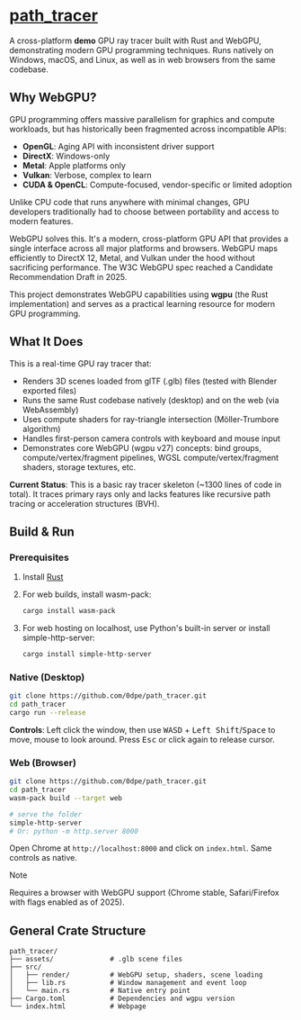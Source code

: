 # [path_tracer](https://0dpe.github.io/path_tracer/)

A cross-platform **demo** GPU ray tracer built with Rust and WebGPU, demonstrating modern GPU programming techniques. Runs natively on Windows, macOS, and Linux, as well as in web browsers from the same codebase.

## Why WebGPU?

GPU programming offers massive parallelism for graphics and compute workloads, but has historically been fragmented across incompatible APIs:

* **OpenGL**: Aging API with inconsistent driver support
* **DirectX**: Windows-only
* **Metal**: Apple platforms only
* **Vulkan**: Verbose, complex to learn
* **CUDA & OpenCL**: Compute-focused, vendor-specific or limited adoption

Unlike CPU code that runs anywhere with minimal changes, GPU developers traditionally had to choose between portability and access to modern features.

WebGPU solves this. It's a modern, cross-platform GPU API that provides a single interface across all major platforms and browsers. WebGPU maps efficiently to DirectX 12, Metal, and Vulkan under the hood without sacrificing performance. The W3C WebGPU spec reached a Candidate Recommendation Draft in 2025.

This project demonstrates WebGPU capabilities using **wgpu** (the Rust implementation) and serves as a practical learning resource for modern GPU programming.

## What It Does

This is a real-time GPU ray tracer that:

* Renders 3D scenes loaded from glTF (.glb) files (tested with Blender exported files)
* Runs the same Rust codebase natively (desktop) and on the web (via WebAssembly)
* Uses compute shaders for ray-triangle intersection (Möller-Trumbore algorithm)
* Handles first-person camera controls with keyboard and mouse input
* Demonstrates core WebGPU (wgpu v27) concepts: bind groups, compute/vertex/fragment pipelines, WGSL compute/vertex/fragment shaders, storage textures, etc.

**Current Status**: This is a basic ray tracer skeleton (~1300 lines of code in total). It traces primary rays only and lacks features like recursive path tracing or acceleration structures (BVH).

## Build & Run

### Prerequisites

1. Install [Rust](https://rustup.rs/)
2. For web builds, install wasm-pack:

   ```bash
   cargo install wasm-pack
   ```

3. For web hosting on localhost, use Python's built-in server or install simple-http-server:

   ```bash
   cargo install simple-http-server
   ```

### Native (Desktop)

```bash
git clone https://github.com/0dpe/path_tracer.git
cd path_tracer
cargo run --release
```

**Controls**: Left click the window, then use <kbd>W</kbd><kbd>A</kbd><kbd>S</kbd><kbd>D</kbd> + <kbd>Left Shift</kbd>/<kbd>Space</kbd> to move, mouse to look around. Press <kbd>Esc</kbd> or click again to release cursor.

### Web (Browser)

```bash
git clone https://github.com/0dpe/path_tracer.git
cd path_tracer
wasm-pack build --target web

# serve the folder
simple-http-server
# Or: python -m http.server 8000
```

Open Chrome at `http://localhost:8000` and click on `index.html`. Same controls as native.

> [!NOTE]
> Requires a browser with WebGPU support (Chrome stable, Safari/Firefox with flags enabled as of 2025).

## General Crate Structure

```text
path_tracer/
├── assets/              # .glb scene files
├── src/
│   ├── render/          # WebGPU setup, shaders, scene loading
│   ├── lib.rs           # Window management and event loop
│   └── main.rs          # Native entry point
├── Cargo.toml           # Dependencies and wgpu version
└── index.html           # Webpage
```

